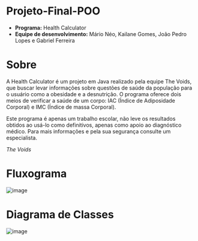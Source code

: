 # Projeto-Final-POO
- **Programa:** Health Calculator
- **Equipe de desenvolvimento:** Mário Néo, Kailane Gomes, João Pedro Lopes e Gabriel Ferreira

# Sobre
A Health Calculator é um projeto em Java realizado pela equipe The Voids, que buscar levar informações sobre questões de saúde da população para o usuário como a obesidade e a desnutrição.
O programa oferece dois meios de verificar a saúde de um corpo: IAC (Índice de Adiposidade Corporal) e IMC (Índice de massa Corporal).

Este programa é apenas um trabalho escolar, não leve os resultados obtidos ao usá-lo como definitivos, apenas como apoio ao diagnóstico médico. Para mais informações e pela sua segurança consulte um especialista.

*The Voids*

# Fluxograma 

![image](https://github.com/mario2805/Projeto-Final-POO/assets/125155206/3121d99b-c00e-4047-88e2-98d684525255)

# Diagrama de Classes

![image](https://github.com/mario2805/Projeto-Final-POO/assets/125155206/01c9936d-a17c-4c60-abc1-bbd9127df03e)


